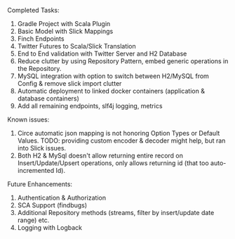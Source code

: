 Completed Tasks:

1. Gradle Project with Scala Plugin
2. Basic Model with Slick Mappings
3. Finch Endpoints
4. Twitter Futures to Scala/Slick Translation
4. End to End validation with Twitter Server and H2 Database
5. Reduce clutter by using Repository Pattern, embed generic operations in the Repository.
6. MySQL integration with option to switch between H2/MySQL from Config & remove slick import clutter
7. Automatic deployment to linked docker containers (application & database containers)
8. Add all remaining endpoints, slf4j logging, metrics

Known issues:
1. Circe automatic json mapping is not honoring Option Types or Default Values.
    TODO: providing custom encoder & decoder might help, but ran into Slick issues.
2. Both H2 & MySql doesn't allow returning entire record on Insert/Update/Upsert operations, only allows returning id (that too auto-incremented Id).

Future Enhancements:
1. Authentication & Authorization
2. SCA Support (findbugs)
3. Additional Repository methods (streams, filter by insert/update date range) etc.
4. Logging with Logback

